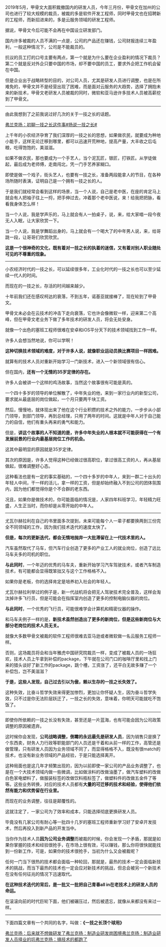 <p>2019年5月，甲骨文大面积裁撤国内的研发人员，今年三月份，甲骨文在加州的公司也进行了较大规模的裁员，被裁的多是软件开发工程师，同时甲骨文也在招聘新的工程师，而新招进来的，多是云服务领域的研发工程师。</p><p>据说，甲骨文今后可能不会再在中国设立研发部门。</p><p>国内许多被裁的人员不满的一点是，公司的产品还在赚钱，公司财报连续三年盈利，一般这种情况下，公司是不能裁员的。</p><p>抗议的员工打的口号主要有两点，第一个就是为什么要在企业盈利的情况下裁员？第二个就是反对外企只要中国的市场，却不要中国的员工，要求外企把工作机会留在中国。</p><p>但是企业出于战略转型的目的，对公司人员，尤其是研发人员进行调整，也是在所难免的，甲骨文并不是经营出现了困难，而是面对云服务的大趋势，选择了拥抱未来的新技术，甲骨文老研发人员被裁的同时，微软和亚马逊许多技术人员被高薪挖到了甲骨文。</p><hr/><p>由此我想到了之前我说过好几次的关于一技之长的话题。</p><a href="https://zhuanlan.zhihu.com/p/45178740" data-draft-node="block" data-draft-type="link-card" data-image="https://pic4.zhimg.com/v2-086e3ea916300c5d340a30ac5304d1cb_180x120.jpg" data-image-width="960" data-image-height="576" class="internal">弗兰克扬：初聊一技之长这件事</a><a href="https://www.zhihu.com/pin/special/1084469090642595840" data-draft-node="block" data-draft-type="link-card" data-image="https://pic4.zhimg.com/v2-e37742b0f7d8423feca0386fa06ba0bf_180x120.jpg" data-image-width="1080" data-image-height="576" class="internal">#扬说一技之长#</a><p>上千年的小农经济孕育了我们深厚的一技之长的思想，如果做农民，就要成为种地小能手，这样无论迁移到哪里，都可以迅速开荒种地，提高产量，大丰收之后屯粮，吃得饱饱的，美滋滋。</p><p>如果不做农民，那也要成为一个手艺人，当个泥瓦匠，银匠，打铁匠。从学徒做起，最后成为老师傅，走南闯北，凭一门手艺养家糊口。</p><p>即使是做一个戏子，街头艺人，也要有一技之长，准备两段能拿人的节目，在各种场所随时表演，证明自己是一个拥有一技之长的人。</p><p>于是我们就经常会看到这样的场景，当一个人说，自己是老中医，在座的肯定马上就会有人把袖子往上一捋，把手伸过去，冲着那个老中医说，来！给我把把脉，看看我身体怎么样！</p><p>当一个人说，我是学声乐的，马上就会有人一拍桌子，说，来，给大家唱一段今夜无人入眠，让大家欣赏一下。</p><p>当一个人说，我是学舞蹈出身的，马上就会有一个喝大了的中年男人说，来，给哥跳一段，让哥哥们欣赏欣赏。</p><p><b>这是一个很神奇的文化，既有着对一技之长的执着的迷信，又有着对别人职业随处可见的不尊重的现象。</b></p><hr/><p>小农经济时代的一技之长，可以延续很多年，工业化时代的一技之长也可以至少延续一代人的时间。</p><p>而现在的一技之长，存活的时间越来越少。</p><p>十年前我们还在感叹柯达的衰落，不到五年，诺基亚就接棒了，现在轮到了甲骨文。</p><p>甲骨文未必会在云技术的冲击下走向衰落，它也许会像微软一样，迎来第二个高峰，但在甲骨文老业务下做了多年技术的研发人员，将会无处安身。</p><p>就像一个出色的塞班工程师很难在安卓和iOS平分天下的技术领域找到工作一样。</p><p>许多人会想当然地说，你可以学啊！</p><p><b>这种切换技术领域的难度，对于许多人说，就像职业运动员换比赛项目一样困难。</b></p><p>就算有的技术人员对重新开始学习一门新技术，进入一个新领域很有信心。</p><p>但在国内，<b>还有一个无情的35岁定律的存在。</b></p><p>许多人会被讲一个这样的鸡汤故事，当然这个故事很有可能是真的。</p><p>一个四十多岁的领导的单位解散了，中年失业的他，来到一家行业内的新型公司，要求就从最底层的岗位做起，一个月只要两千块工资。</p><p>然后，慢慢地，就体现出来了他在这个行业积攒的技术之外的能力，一步步从小部门领导，到部门领导，再到总经理，只用了两年的时间。这就是中年人对于自己能力的自信，他们有重头再来的勇气和能力。</p><p>但是，<b>讲这个故事的人不知道的是，许多中年失业的人根本就不可能获得在一个有发展前景的行业内最基层岗位工作的机会。</b></p><p>这其中最明显的原因就是35岁定律。</p><p>其次的原因是，许多人觉得这种已经做过很高职位，拿过很高工资的人，再从基层做起，很难调整好心态。</p><p>这种看法也是有一定的事实基础的，一个四十多岁的中年人，来到一群二十出头的年轻人中间，干一样的活儿，拿一样的工资，但是却始终融入不到公司的团体氛围内，因为他们都觉得你是个不合群的老东西。</p><p>况且，如果你是做技术的，你可能面临的情况是，人家四年科班学习，年轻精力旺盛，人生正当时，而你却是从零开始的中年人。</p><hr/><p>尤瓦尔赫拉利在自己的书里面多次提到，未来可能每个人一辈子都要换两到三份完全不同领域的工作，因为我们技术迭代的速度太快了。</p><p><b>但是，每次的更新迭代，都会无情地抛弃一大批滞留在上一代技术里的人。</b></p><p>汽车虽然取代了马车，但汽车行业创造了更多的产业工人的就业岗位，创造了远比马车夫多的司机的职位。</p><p><b>与此同时</b>，一个年迈的优秀的马车夫，重新开始学习汽车驾驶技术，或者汽车制造技术，有可能都会显得既笨拙又与这个工作格格不入。</p><p>如果你是老板，你的选择肯定是培养初入社会的年轻人。</p><p>尤瓦尔赫拉利举过的例子是，新一代战机将会把无人驾驶技术完全普及，这样会淘汰掉许多飞行员，但是可能会在指挥室内创造了更多的控制电脑仪器的岗位。</p><p><b>与此同时</b>，一个优秀的飞行员，可能很难学会计算机和精密仪器的操作。</p><p>和马车夫例子一样的是，<b>新技术虽然创造出了更多的新岗位，但是这些新岗位与大部分老岗位的技术人员无关。</b></p><p>就像大多数甲骨文被裁的软件工程师很难去亚马逊或者微软做一名云服务工程师一样。</p><p>否则，这场裁员将会和当年雅虎中国研究院裁员一样，变成了被裁人员的一场狂欢，技术人员上午拿到补偿的package，下午就在公司门口的咖啡厅里和找上门来的猎头谈好了新工作的package，跳个槽，工资涨了，还平白无故多赚了一个补偿包，岂不美滋滋？</p><p><b>于是，这些人发现，自己过去引以为傲，赖以生存的一技之长失效了。</b></p><p>这种失效，比奋斗哲学失效来得更加惨烈，更加让你怀疑人生，因为奋斗哲学失效，只不过是你无法阶层跃迁了，一技之长的失效，意味着，你明天可能就吃不饱饭了。</p><hr/><p>即使你所依赖的一技之长没有失效，甚至还是一片蓝海，也有可能会因为公司政策调整的原因被遗弃。</p><p>这时候你会发现，<b>公司战略调整，倒霉的永远最先是研发人员</b>，因为销售只是换了个东西卖，财务人力行政等职能部门的人员还是干着和从前一样的工作，高管还是做管理，只有研发人员因为业务领域不同了，而显得格格不入，既没有很match的技术，也没有新业务领域的产品经验，于是只能选择离开。</p><p>这种局面也是这几年才频繁出现的，因为以前即使一家公司的产品业务调整了，也是在一个大技术领域内做一些微调，比如做涂料的改做油墨了，做汽车塑料的改做白色家电塑料了，做服装标签的改做饮料瓶标签了，做塑料件的改做五金件了等等。这些业务转换，对应的技术人员都有<b>大量的可迁移的技术和经验，使得他们依然有能力和优势留在行业里。</b></p><p>而现在的业务调整，往往是颠覆性的。</p><p>这就注定了，一家公司为了效率和成本，只能选择彻底更换研发人员。</p><p>毕竟没有几家公司有耐心等一批四十几岁的塞班工程师重新学习好了安卓开发技术，然后再投入到新产品的开发当中。</p><p>当你作为技术人员<b>因为公司业务调整</b>而被裁的时候，你会发现一个矛盾，那就是如果你掌握的技术和经验很抢手，在市场上很有效，可以赚钱，那么你将很快就能找到一份新工作，可是，如果你的技术很抢手，当初为什么又会被裁呢？</p><p>任何一门当下很热的技术都会面临一种轮回，那就是，最热的技术一定会面临新技术的挑战，而当下最热的技术也一定会应对新技术的挑战，但总会被另一个新技术在没有任何征兆的情况下迅速取代。</p><p><b>在这种技术迭代的背后，是一批又一批把自己青春all in在老技术上的研发人员的命运。</b></p><p>在滚滚向前的时代巨轮下面，他们被碾压过，然后被遗忘，就像从来都没有来过一样。</p><hr/><p>下面四篇文章有一个共同的名字，叫做：<b>《一技之长顶个球用》 </b></p><a href="https://zhuanlan.zhihu.com/p/57650157" data-draft-node="block" data-draft-type="link-card" data-image="https://pic1.zhimg.com/v2-f381e597aea88dc7508044bce3b3d1e4_180x120.jpg" data-image-width="1015" data-image-height="377" class="internal">弗兰克扬：后来就不想做研发了</a><a href="https://zhuanlan.zhihu.com/p/39944439" data-draft-node="block" data-draft-type="link-card" data-image="https://pic3.zhimg.com/v2-3db26de3cfa4e199b74558d14d33966a_180x120.jpg" data-image-width="720" data-image-height="240" class="internal">弗兰克扬：制造业研发岗困境</a><a href="https://zhuanlan.zhihu.com/p/41273478" data-draft-node="block" data-draft-type="link-card" data-image="https://pic4.zhimg.com/v2-336f3f1db55651a61e309f0fc72d24b7_180x120.jpg" data-image-width="936" data-image-height="266" class="internal">弗兰克扬：制造业研发人员择业的坑</a><a href="https://zhuanlan.zhihu.com/p/38972450" data-draft-node="block" data-draft-type="link-card" data-image="https://pic2.zhimg.com/v2-2e8239f211dcc72a356ee9d39fdc1ac1_180x120.jpg" data-image-width="432" data-image-height="214" class="internal">弗兰克扬：搞技术的都跑了</a><p></p>